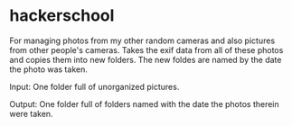 hackerschool
============

For managing photos from my other random cameras and also pictures from other people's cameras. Takes the exif data from all of these photos and copies them into new folders. The new foldes are named by the date the photo was taken. 

Input: One folder full of unorganized pictures. 

Output: One folder full of folders named with the date the photos therein were taken.
